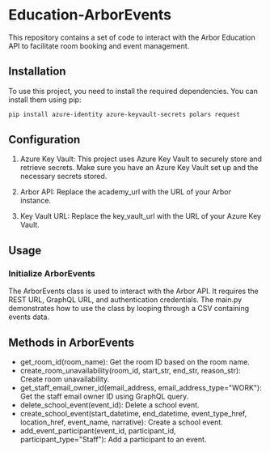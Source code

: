 # Education-ArborEvents

This repository contains a set of code to interact with the Arbor Education API to facilitate room booking and event management.

## Installation

To use this project, you need to install the required dependencies. You can install them using pip:

```sh
pip install azure-identity azure-keyvault-secrets polars request
```
## Configuration
1. Azure Key Vault: This project uses Azure Key Vault to securely store and retrieve secrets. Make sure you have an Azure Key Vault set up and the necessary secrets stored.

2. Arbor API: Replace the academy_url with the URL of your Arbor instance.

3. Key Vault URL: Replace the key_vault_url with the URL of your Azure Key Vault.

## Usage
### Initialize ArborEvents
The ArborEvents class is used to interact with the Arbor API. It requires the REST URL, GraphQL URL, and authentication credentials.
The main.py demonstrates how to use the class by looping through a CSV containing events data.

## Methods in ArborEvents
- get_room_id(room_name): Get the room ID based on the room name.
- create_room_unavailability(room_id, start_str, end_str, reason_str): Create room unavailability.
- get_staff_email_owner_id(email_address, email_address_type="WORK"): Get the staff email owner ID using GraphQL query.
- delete_school_event(event_id): Delete a school event.
- create_school_event(start_datetime, end_datetime, event_type_href, location_href, event_name, narrative): Create a school event.
- add_event_participant(event_id, participant_id, participant_type="Staff"): Add a participant to an event.